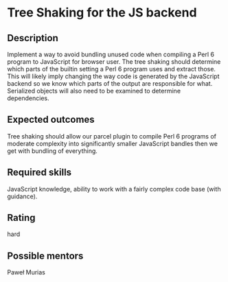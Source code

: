 Tree Shaking for the JS backend
==================================

Description
-----------

Implement a way to avoid bundling unused code when compiling a Perl 6 program to JavaScript for browser user.
The tree shaking should determine which parts of the builtin setting a Perl 6 program uses and extract those.
This will likely imply changing the way code is generated by the JavaScript backend so we know which parts of the output are responsible for what. Serialized objects will also need to be examined to determine dependencies.

Expected outcomes
-----------------

Tree shaking should allow our parcel plugin to compile Perl 6 programs of moderate complexity into 
significantly smaller JavaScript bandles then we get with bundling of everything.

Required skills
---------------

JavaScript knowledge, ability to work with a fairly complex code base (with guidance).

Rating
------

hard

Possible mentors
----------------

Paweł Murias 

